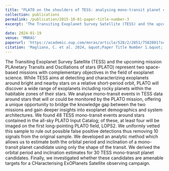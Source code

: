 ```yaml
---
title: "PLATO on the shoulders of TESS: analysing mono-transit planet candidates in TESS data as a prior knowledge for PLATO observations"
collection: publications
permalink: /publication/2015-10-01-paper-title-number-3
excerpt: 'The Transiting Exoplanet Survey Satellite (TESS) and the upcoming mission PLAnetary Transits and Oscillations of stars (PLATO) represent two space-based missions with complementary objectives in the field of exoplanet science. While TESS aims at detecting and characterizing exoplanets around bright and nearby stars on a relative short-period orbit, PLATO will discover a wide range of exoplanets including rocky planets within the habitable zones of their stars. We analyse mono-transit events in TESS data around stars that will or could be monitored by the PLATO mission, offering a unique opportunity to bridge the knowledge gap between the two missions and gain deeper insights into exoplanet demographics and system architectures. We found 48 TESS mono-transit events around stars contained in the all-sky PLATO Input Catalog; of these, at least four will be imaged on the first long-pointing PLATO field, LOPS2. We uniformly vetted this sample to rule out possible false positive detections thus removing 10 signals from the original sample. We developed an analytic method which allows us to estimate both the orbital period and inclination of a mono-transit planet candidate using only the shape of the transit. We derived the orbital period and inclination estimates for 30 TESS mono-transit planet candidates. Finally, we investigated whether these candidates are amenable targets for a CHaracterising ExOPlanets Satellite observing campaign.
'
date: 2024-01-19
venue: 'MNRAS'
paperurl: 'https://academic.oup.com/mnras/article/528/2/2851/7582001?searchresult=1'
citation: 'Magliano, C. et al. 2024, &quot;Paper Title Number 1.&quot; <i>Journal 1</i>. 1(1).'
---
```


The Transiting Exoplanet Survey Satellite (TESS) and the upcoming mission PLAnetary Transits and Oscillations of stars (PLATO) represent two space-based missions with complementary objectives in the field of exoplanet science. While TESS aims at detecting and characterizing exoplanets around bright and nearby stars on a relative short-period orbit, PLATO will discover a wide range of exoplanets including rocky planets within the habitable zones of their stars. We analyse mono-transit events in TESS data around stars that will or could be monitored by the PLATO mission, offering a unique opportunity to bridge the knowledge gap between the two missions and gain deeper insights into exoplanet demographics and system architectures. We found 48 TESS mono-transit events around stars contained in the all-sky PLATO Input Catalog; of these, at least four will be imaged on the first long-pointing PLATO field, LOPS2. We uniformly vetted this sample to rule out possible false positive detections thus removing 10 signals from the original sample. We developed an analytic method which allows us to estimate both the orbital period and inclination of a mono-transit planet candidate using only the shape of the transit. We derived the orbital period and inclination estimates for 30 TESS mono-transit planet candidates. Finally, we investigated whether these candidates are amenable targets for a CHaracterising ExOPlanets Satellite observing campaign.
